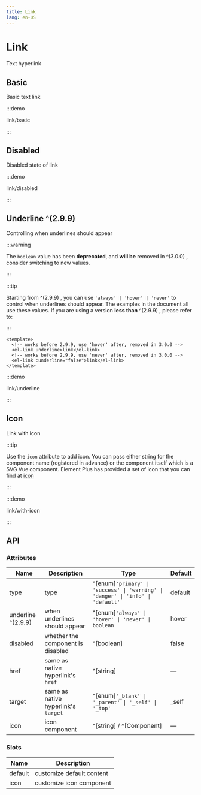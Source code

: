 ```yaml
---
title: Link
lang: en-US
---
```


# Link

Text hyperlink

## Basic

Basic text link

:::demo

link/basic

:::

## Disabled

Disabled state of link

:::demo

link/disabled

:::

## Underline ^(2.9.9)

Controlling when underlines should appear

:::warning

The `boolean` value has been **deprecated**, and **will be** removed in ^(3.0.0) , consider switching to new values.

:::

:::tip

Starting from ^(2.9.9) , you can use `'always' | 'hover' | 'never'` to control when underlines should appear. The examples in the document all use these values. If you are using a version **less than** ^(2.9.9) , please refer to:

:::

```vue
<template>
  <!-- works before 2.9.9, use 'hover' after, removed in 3.0.0 -->
  <el-link underline>link</el-link>
  <!-- works before 2.9.9, use 'never' after, removed in 3.0.0 -->
  <el-link :underline="false">link</el-link>
</template>
```

:::demo

link/underline

:::

## Icon

Link with icon

:::tip

Use the `icon` attribute to add icon. You can pass either string for the component name (registered in advance) or the component itself which is a SVG Vue component. Element Plus has provided a set of icon that you can find at [icon](/en-US/component/icon)

:::

:::demo

link/with-icon

:::

## API

### Attributes

| Name               | Description                         | Type                                                                            | Default |
| ------------------ | ----------------------------------- | ------------------------------------------------------------------------------- | ------- |
| type               | type                                | ^[enum]`'primary' \| 'success' \| 'warning' \| 'danger' \| 'info' \| 'default'` | default |
| underline ^(2.9.9) | when underlines should appear       | ^[enum]`'always' \| 'hover' \| 'never' \| boolean`                              | hover   |
| disabled           | whether the component is disabled   | ^[boolean]                                                                      | false   |
| href               | same as native hyperlink's `href`   | ^[string]                                                                       | —       |
| target             | same as native hyperlink's `target` | ^[enum]`'_blank' \| '_parent' \| '_self' \| '_top'`                             | \_self  |
| icon               | icon component                      | ^[string] / ^[Component]                                                        | —       |

### Slots

| Name    | Description               |
| ------- | ------------------------- |
| default | customize default content |
| icon    | customize icon component  |
